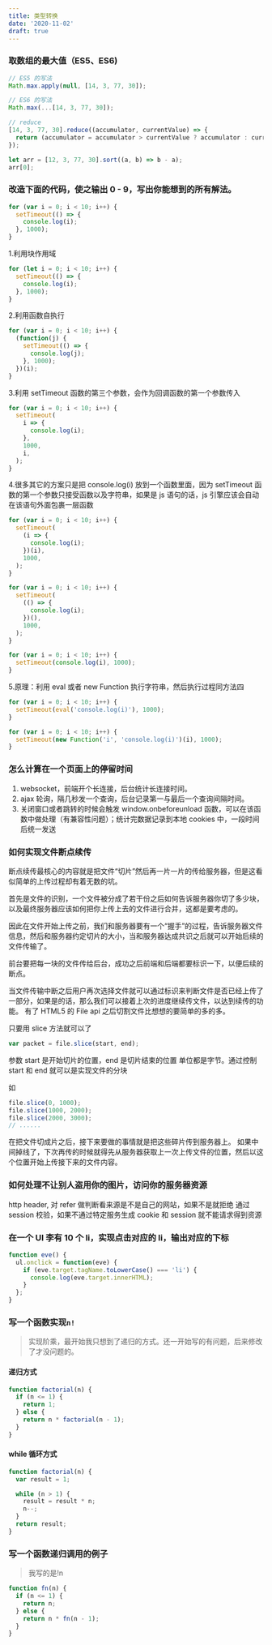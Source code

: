 ```yaml
---
title: 类型转换
date: '2020-11-02'
draft: true
---
```


### 取数组的最大值（ES5、ES6)

```js
// ES5 的写法
Math.max.apply(null, [14, 3, 77, 30]);

// ES6 的写法
Math.max(...[14, 3, 77, 30]);

// reduce
[14, 3, 77, 30].reduce((accumulator, currentValue) => {
  return (accumulator = accumulator > currentValue ? accumulator : currentValue);
});

let arr = [12, 3, 77, 30].sort((a, b) => b - a);
arr[0];
```

### 改造下面的代码，使之输出 0 - 9，写出你能想到的所有解法。

```js
for (var i = 0; i < 10; i++) {
  setTimeout(() => {
    console.log(i);
  }, 1000);
}
```

1.利用块作用域

```js
for (let i = 0; i < 10; i++) {
  setTimeout(() => {
    console.log(i);
  }, 1000);
}
```

2.利用函数自执行

```js
for (var i = 0; i < 10; i++) {
  (function(j) {
    setTimeout(() => {
      console.log(j);
    }, 1000);
  })(i);
}
```

3.利用 setTimeout 函数的第三个参数，会作为回调函数的第一个参数传入

```js
for (var i = 0; i < 10; i++) {
  setTimeout(
    i => {
      console.log(i);
    },
    1000,
    i,
  );
}
```

4.很多其它的方案只是把 console.log(i) 放到一个函数里面，因为 setTimeout 函数的第一个参数只接受函数以及字符串，如果是 js 语句的话，js 引擎应该会自动在该语句外面包裹一层函数

```js
for (var i = 0; i < 10; i++) {
  setTimeout(
    (i => {
      console.log(i);
    })(i),
    1000,
  );
}
```

```js
for (var i = 0; i < 10; i++) {
  setTimeout(
    (() => {
      console.log(i);
    })(),
    1000,
  );
}
```

```js
for (var i = 0; i < 10; i++) {
  setTimeout(console.log(i), 1000);
}
```

5.原理：利用 eval 或者 new Function 执行字符串，然后执行过程同方法四

```js
for (var i = 0; i < 10; i++) {
  setTimeout(eval('console.log(i)'), 1000);
}
```

```js
for (var i = 0; i < 10; i++) {
  setTimeout(new Function('i', 'console.log(i)')(i), 1000);
}
```

### 怎么计算在一个页面上的停留时间

1. websocket，前端开个长连接，后台统计长连接时间。
2. ajax 轮询，隔几秒发一个查询，后台记录第一与最后一个查询间隔时间。
3. 关闭窗口或者跳转的时候会触发 window.onbeforeunload 函数，可以在该函数中做处理（有兼容性问题）；统计完数据记录到本地 cookies 中，一段时间后统一发送

### 如何实现文件断点续传

断点续传最核心的内容就是把文件“切片”然后再一片一片的传给服务器，但是这看似简单的上传过程却有着无数的坑。

首先是文件的识别，一个文件被分成了若干份之后如何告诉服务器你切了多少块，以及最终服务器应该如何把你上传上去的文件进行合并，这都是要考虑的。

因此在文件开始上传之前，我们和服务器要有一个“握手”的过程，告诉服务器文件信息，然后和服务器约定切片的大小，当和服务器达成共识之后就可以开始后续的文件传输了。

前台要把每一块的文件传给后台，成功之后前端和后端都要标识一下，以便后续的断点。

当文件传输中断之后用户再次选择文件就可以通过标识来判断文件是否已经上传了一部分，如果是的话，那么我们可以接着上次的进度继续传文件，以达到续传的功能。 有了 HTML5 的 File api 之后切割文件比想想的要简单的多的多。

只要用 slice 方法就可以了

```js
var packet = file.slice(start, end);
```

参数 start 是开始切片的位置，end 是切片结束的位置 单位都是字节。通过控制 start 和 end 就可以是实现文件的分块

如

```js
file.slice(0, 1000);
file.slice(1000, 2000);
file.slice(2000, 3000);
// ......
```

在把文件切成片之后，接下来要做的事情就是把这些碎片传到服务器上。 如果中间掉线了，下次再传的时候就得先从服务器获取上一次上传文件的位置，然后以这个位置开始上传接下来的文件内容。

### 如何处理不让别人盗用你的图片，访问你的服务器资源

http header, 对 refer 做判断看来源是不是自己的网站，如果不是就拒绝
通过 session 校验，如果不通过特定服务生成 cookie 和 session 就不能请求得到资源

### 在一个 UI 李有 10 个 li，实现点击对应的 li，输出对应的下标

```js
function eve() {
  ul.onclick = function(eve) {
    if (eve.target.tagName.toLowerCase() === 'li') {
      console.log(eve.target.innerHTML);
    }
  };
}
```

### 写一个函数实现`n!`

> 实现阶乘，最开始我只想到了递归的方式。还一开始写的有问题，后来修改了才没问题的。

#### 递归方式

```js
function factorial(n) {
  if (n <= 1) {
    return 1;
  } else {
    return n * factorial(n - 1);
  }
}
```

#### while 循环方式

```js
function factorial(n) {
  var result = 1;

  while (n > 1) {
    result = result * n;
    n--;
  }
  return result;
}
```

### 写一个函数递归调用的例子

> 我写的是!n

```js
function fn(n) {
  if (n <= 1) {
    return n;
  } else {
    return n * fn(n - 1);
  }
}
```
